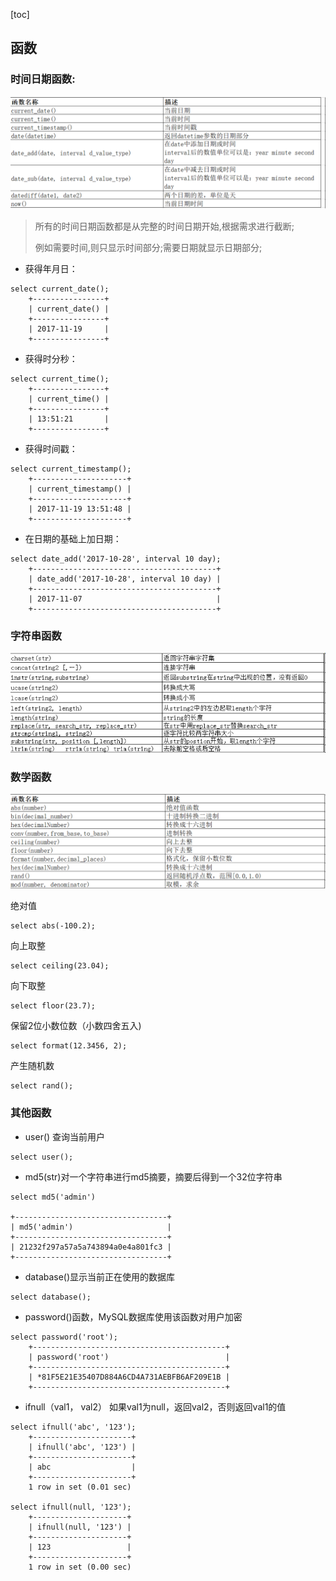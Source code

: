 [toc]



## 函数

### 时间日期函数:

![image-20240920185414312](MySQL%20%E5%87%BD%E6%95%B0.assets/image-20240920185414312.png)

> 所有的时间日期函数都是从完整的时间日期开始,根据需求进行截断;
>
> 例如需要时间,则只显示时间部分;需要日期就显示日期部分;



- 获得年月日：

```
select current_date(); 
    +----------------+
    | current_date() | 
    +----------------+
    | 2017-11-19     | 
    +----------------+
```



- 获得时分秒：

```
select current_time(); 
    +----------------+
    | current_time() | 
    +----------------+
    | 13:51:21       | 
    +----------------+
```



- 获得时间戳：

```
select current_timestamp(); 
    +---------------------+
    | current_timestamp() | 
    +---------------------+
    | 2017-11-19 13:51:48 | 
    +---------------------+
```



- 在日期的基础上加日期：

```
select date_add('2017-10-28', interval 10 day); 
    +-----------------------------------------+
    | date_add('2017-10-28', interval 10 day) | 
    +-----------------------------------------+
    | 2017-11-07                              | 
    +-----------------------------------------+
```



### 字符串函数

![image-20240920185611045](MySQL%20%E5%87%BD%E6%95%B0.assets/image-20240920185611045.png)



### 数学函数

![image-20240920185641766](MySQL%20%E5%87%BD%E6%95%B0.assets/image-20240920185641766.png)



绝对值

```
select abs(-100.2);
```



向上取整

```
select ceiling(23.04);
```



向下取整

```
select floor(23.7);
```



保留2位小数位数（小数四舍五入)

```
select format(12.3456, 2);
```



产生随机数

```
select rand();
```



### 其他函数

- user() 查询当前用户

```
select user();
```



- md5(str)对一个字符串进行md5摘要，摘要后得到一个32位字符串

```
select md5('admin')

+----------------------------------+
| md5('admin')                     | 
+----------------------------------+
| 21232f297a57a5a743894a0e4a801fc3 | 
+----------------------------------+
```



- database()显示当前正在使用的数据库

```
select database();
```



- password()函数，MySQL数据库使用该函数对用户加密

```
select password('root'); 
    +-------------------------------------------+
    | password('root')                          | 
    +-------------------------------------------+
    | *81F5E21E35407D884A6CD4A731AEBFB6AF209E1B | 
    +-------------------------------------------+
```



- ifnull（val1， val2） 如果val1为null，返回val2，否则返回val1的值

```
select ifnull('abc', '123'); 
    +----------------------+
    | ifnull('abc', '123') | 
    +----------------------+
    | abc                  | 
    +----------------------+
    1 row in set (0.01 sec) 
    
select ifnull(null, '123');
    +---------------------+
    | ifnull(null, '123') | 
    +---------------------+
    | 123                 | 
    +---------------------+
    1 row in set (0.00 sec)
```

